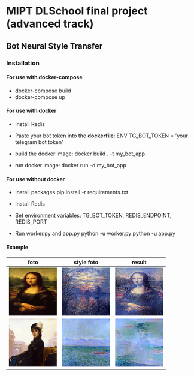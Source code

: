 # MIPT DLSchool final project (advanced track) #

## Bot  Neural Style Transfer

### Installation

#### For use with docker-compose

- docker-compose build
- docker-compose up

#### For use with docker

- Install Redis

- Paste your bot token into the **dockerfile**:
ENV TG_BOT_TOKEN = 'your telegram bot token'

- build the docker image:
docker build . -t my_bot_app

- run docker image:
docker run -d my_bot_app

#### For use without docker

- Install packages
pip install -r requirements.txt

- Install Redis

- Set environment variables: TG_BOT_TOKEN,
REDIS_ENDPOINT, REDIS_PORT

- Run worker.py and app.py
python -u worker.py
python -u app.py 

#### Example

|   foto   |   style foto   |   result   |
|----------|----------------|------------|
| <img src="https://github.com/alexiv-tn65/DLS_Project/blob/d2d46bd56c682f13aa121f8474dc24c6acde2362/examples/1/335034699_main.jpg" width="128" height="128"> | <img src="https://github.com/alexiv-tn65/DLS_Project/blob/d2d46bd56c682f13aa121f8474dc24c6acde2362/examples/1/335034699_style.jpg" width="128" height="128">   | <img src="https://github.com/alexiv-tn65/DLS_Project/blob/d2d46bd56c682f13aa121f8474dc24c6acde2362/examples/1/335034699_result.jpg" width="128" height="128">  |
| <img src="https://github.com/alexiv-tn65/DLS_Project/blob/5646c5706ef6df26768a3b372ec67b3e77690a0c/examples/2/335034699_main.jpg" width="128" height="128"> | <img src="https://github.com/alexiv-tn65/DLS_Project/blob/5646c5706ef6df26768a3b372ec67b3e77690a0c/examples/2/335034699_style.jpg" width="128" height="128">   |  <img src="https://github.com/alexiv-tn65/DLS_Project/blob/5646c5706ef6df26768a3b372ec67b3e77690a0c/examples/2/335034699_result.jpg" width="128" height="128">  |